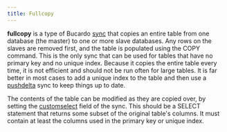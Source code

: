 ```yaml
---
title: Fullcopy
---
```


**fullcopy** is a type of Bucardo [sync](/Bucardo/sync) that copies an entire table from one database (the master) to one or more slave databases. Any rows on the slaves are removed first, and the table is populated using the COPY command. This is the only sync that can be used for tables that have no primary key and no unique index. Because it copies the entire table every time, it is not efficient and should not be run often for large tables. It is far better in most cases to add a unique index to the table and then use a [pushdelta](/Bucardo/object_types/pushdelta) sync to keep things up to date.

The contents of the table can be modified as they are copied over, by setting the [customselect](/Bucardo/operations/customselect) field of the sync. This should be a SELECT statement that returns some subset of the original table's columns. It must contain at least the columns used in the primary key or unique index.

